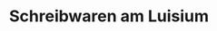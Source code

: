 ---
title: "Schreibwaren am Luisium"
url: /dessau-rosslau/schreibwaren-am-luisium/
shop: Zeitungen
---